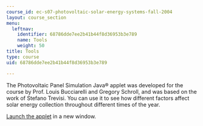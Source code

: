 ```yaml
---
course_id: ec-s07-photovoltaic-solar-energy-systems-fall-2004
layout: course_section
menu:
  leftnav:
    identifier: 68786dde7ee2b41b44f8d36953b3e789
    name: Tools
    weight: 50
title: Tools
type: course
uid: 68786dde7ee2b41b44f8d36953b3e789

---
```


The Photovoltaic Panel Simulation Java® applet was developed for the course by Prof. Louis Bucciarelli and Gregory Schroll, and was based on the work of Stefano Trevisi. You can use it to see how different factors affect solar energy collection throughout different times of the year.

[Launch the applet](/ans7870/SP/SP.769/f04/java/pvapplet/PVPanel.html) in a new window.